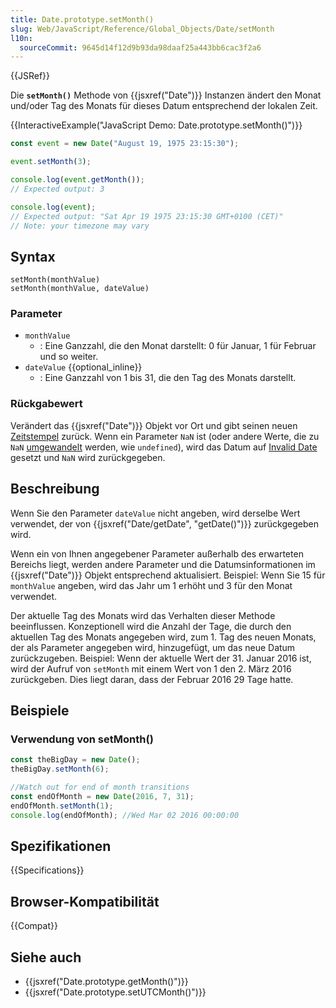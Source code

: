 ```yaml
---
title: Date.prototype.setMonth()
slug: Web/JavaScript/Reference/Global_Objects/Date/setMonth
l10n:
  sourceCommit: 9645d14f12d9b93da98daaf25a443bb6cac3f2a6
---
```


{{JSRef}}

Die **`setMonth()`** Methode von {{jsxref("Date")}} Instanzen ändert den Monat und/oder Tag des Monats für dieses Datum entsprechend der lokalen Zeit.

{{InteractiveExample("JavaScript Demo: Date.prototype.setMonth()")}}

```js interactive-example
const event = new Date("August 19, 1975 23:15:30");

event.setMonth(3);

console.log(event.getMonth());
// Expected output: 3

console.log(event);
// Expected output: "Sat Apr 19 1975 23:15:30 GMT+0100 (CET)"
// Note: your timezone may vary
```

## Syntax

```js-nolint
setMonth(monthValue)
setMonth(monthValue, dateValue)
```

### Parameter

- `monthValue`
  - : Eine Ganzzahl, die den Monat darstellt: 0 für Januar, 1 für Februar und so weiter.
- `dateValue` {{optional_inline}}
  - : Eine Ganzzahl von 1 bis 31, die den Tag des Monats darstellt.

### Rückgabewert

Verändert das {{jsxref("Date")}} Objekt vor Ort und gibt seinen neuen [Zeitstempel](/de/docs/Web/JavaScript/Reference/Global_Objects/Date#the_epoch_timestamps_and_invalid_date) zurück. Wenn ein Parameter `NaN` ist (oder andere Werte, die zu `NaN` [umgewandelt](/de/docs/Web/JavaScript/Reference/Global_Objects/Number#number_coercion) werden, wie `undefined`), wird das Datum auf [Invalid Date](/de/docs/Web/JavaScript/Reference/Global_Objects/Date#the_epoch_timestamps_and_invalid_date) gesetzt und `NaN` wird zurückgegeben.

## Beschreibung

Wenn Sie den Parameter `dateValue` nicht angeben, wird derselbe Wert verwendet, der von {{jsxref("Date/getDate", "getDate()")}} zurückgegeben wird.

Wenn ein von Ihnen angegebener Parameter außerhalb des erwarteten Bereichs liegt, werden andere Parameter und die Datumsinformationen im {{jsxref("Date")}} Objekt entsprechend aktualisiert. Beispiel: Wenn Sie 15 für `monthValue` angeben, wird das Jahr um 1 erhöht und 3 für den Monat verwendet.

Der aktuelle Tag des Monats wird das Verhalten dieser Methode beeinflussen. Konzeptionell wird die Anzahl der Tage, die durch den aktuellen Tag des Monats angegeben wird, zum 1. Tag des neuen Monats, der als Parameter angegeben wird, hinzugefügt, um das neue Datum zurückzugeben. Beispiel: Wenn der aktuelle Wert der 31. Januar 2016 ist, wird der Aufruf von `setMonth` mit einem Wert von 1 den 2. März 2016 zurückgeben. Dies liegt daran, dass der Februar 2016 29 Tage hatte.

## Beispiele

### Verwendung von setMonth()

```js
const theBigDay = new Date();
theBigDay.setMonth(6);

//Watch out for end of month transitions
const endOfMonth = new Date(2016, 7, 31);
endOfMonth.setMonth(1);
console.log(endOfMonth); //Wed Mar 02 2016 00:00:00
```

## Spezifikationen

{{Specifications}}

## Browser-Kompatibilität

{{Compat}}

## Siehe auch

- {{jsxref("Date.prototype.getMonth()")}}
- {{jsxref("Date.prototype.setUTCMonth()")}}
